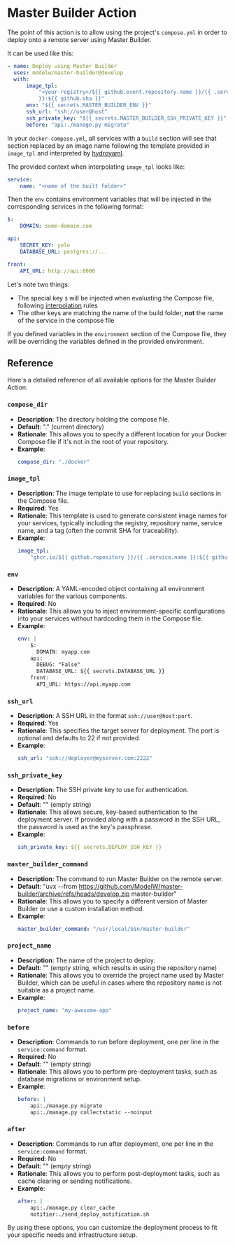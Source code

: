 # Master Builder Action

The point of this action is to allow using the project's `compose.yml` in order
to deploy onto a remote server using Master Builder.

It can be used like this:

```yaml
- name: Deploy using Master Builder
  uses: modelw/master-builder@develop
  with:
      image_tpl:
          "<your-registry>/${{ github.event.repository.name }}/{{ .service.name
          }}:${{ github.sha }}"
      env: "${{ secrets.MASTER_BUILDER_ENV }}"
      ssh_url: "ssh://user@host"
      ssh_private_key: "${{ secrets.MASTER_BUILDER_SSH_PRIVATE_KEY }}"
      before: "api:./manage.py migrate"
```

In your `docker-compose.yml`, all services with a `build` section will see that
section replaced by an image name following the template provided in `image_tpl`
and interpreted by [hydroyaml](https://github.com/ModelW/hydroyaml).

The provided context when interpolating `image_tpl` looks like:

```yaml
service:
    name: "<name of the built folder>"
```

Then the `env` contains environment variables that will be injected in the
corresponding services in the following format:

```yaml
$:
    DOMAIN: some-domain.com

api:
    SECRET_KEY: yolo
    DATABASE_URL: postgres://...

front:
    API_URL: http://api:8000
```

Let's note two things:

-   The special key `$` will be injected when evaluating the Compose file,
    following
    [interpolation](https://docs.docker.com/reference/compose-file/interpolation/)
    rules
-   The other keys are matching the name of the build folder, **not** the name
    of the service in the compose file

If you defined variables in the `environment` section of the Compose file, they
will be overriding the variables defined in the provided environment.

## Reference

Here's a detailed reference of all available options for the Master Builder
Action:

### `compose_dir`

-   **Description**: The directory holding the compose file.
-   **Default**: "." (current directory)
-   **Rationale**: This allows you to specify a different location for your
    Docker Compose file if it's not in the root of your repository.
-   **Example**:
    ```yaml
    compose_dir: "./docker"
    ```

### `image_tpl`

-   **Description**: The image template to use for replacing `build` sections in
    the Compose file.
-   **Required**: Yes
-   **Rationale**: This template is used to generate consistent image names for
    your services, typically including the registry, repository name, service
    name, and a tag (often the commit SHA for traceability).
-   **Example**:
    ```yaml
    image_tpl:
        "ghcr.io/${{ github.repository }}/{{ .service.name }}:${{ github.sha }}"
    ```

### `env`

-   **Description**: A YAML-encoded object containing all environment variables
    for the various components.
-   **Required**: No
-   **Rationale**: This allows you to inject environment-specific configurations
    into your services without hardcoding them in the Compose file.
-   **Example**:
    ```yaml
    env: |
        $:
          DOMAIN: myapp.com
        api:
          DEBUG: "False"
          DATABASE_URL: ${{ secrets.DATABASE_URL }}
        front:
          API_URL: https://api.myapp.com
    ```

### `ssh_url`

-   **Description**: A SSH URL in the format `ssh://user@host:port`.
-   **Required**: Yes
-   **Rationale**: This specifies the target server for deployment. The port is
    optional and defaults to 22 if not provided.
-   **Example**:
    ```yaml
    ssh_url: "ssh://deployer@myserver.com:2222"
    ```

### `ssh_private_key`

-   **Description**: The SSH private key to use for authentication.
-   **Required**: No
-   **Default**: "" (empty string)
-   **Rationale**: This allows secure, key-based authentication to the
    deployment server. If provided along with a password in the SSH URL, the
    password is used as the key's passphrase.
-   **Example**:
    ```yaml
    ssh_private_key: ${{ secrets.DEPLOY_SSH_KEY }}
    ```

### `master_builder_command`

-   **Description**: The command to run Master Builder on the remote server.
-   **Default**: "uvx --from
    https://github.com/ModelW/master-builder/archive/refs/heads/develop.zip
    master-builder"
-   **Rationale**: This allows you to specify a different version of Master
    Builder or use a custom installation method.
-   **Example**:
    ```yaml
    master_builder_command: "/usr/local/bin/master-builder"
    ```

### `project_name`

-   **Description**: The name of the project to deploy.
-   **Default**: "" (empty string, which results in using the repository name)
-   **Rationale**: This allows you to override the project name used by Master
    Builder, which can be useful in cases where the repository name is not
    suitable as a project name.
-   **Example**:
    ```yaml
    project_name: "my-awesome-app"
    ```

### `before`

-   **Description**: Commands to run before deployment, one per line in the
    `service:command` format.
-   **Required**: No
-   **Default**: "" (empty string)
-   **Rationale**: This allows you to perform pre-deployment tasks, such as
    database migrations or environment setup.
-   **Example**:
    ```yaml
    before: |
        api:./manage.py migrate
        api:./manage.py collectstatic --noinput
    ```

### `after`

-   **Description**: Commands to run after deployment, one per line in the
    `service:command` format.
-   **Required**: No
-   **Default**: "" (empty string)
-   **Rationale**: This allows you to perform post-deployment tasks, such as
    cache clearing or sending notifications.
-   **Example**:
    ```yaml
    after: |
        api:./manage.py clear_cache
        notifier:./send_deploy_notification.sh
    ```

By using these options, you can customize the deployment process to fit your
specific needs and infrastructure setup.

